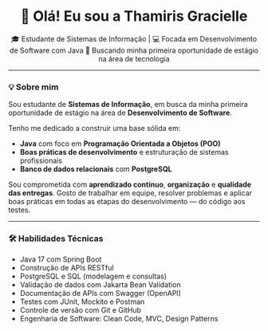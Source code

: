 <h1 align="center">👋 Olá! Eu sou a Thamiris Gracielle</h1>

<p align="center">
🎓 Estudante de Sistemas de Informação | 💻 Focada em Desenvolvimento de Software com Java  
🚀 Buscando minha primeira oportunidade de estágio na área de tecnologia
</p>

---

### 💡 Sobre mim

Sou estudante de **Sistemas de Informação**, em busca da minha primeira oportunidade de estágio na área de **Desenvolvimento de Software**.

Tenho me dedicado a construir uma base sólida em:

- **Java** com foco em **Programação Orientada a Objetos (POO)**
- **Boas práticas de desenvolvimento** e estruturação de sistemas profissionais
- **Banco de dados relacionais** com **PostgreSQL**

Sou comprometida com **aprendizado contínuo**, **organização** e **qualidade das entregas**. Gosto de trabalhar em equipe, resolver problemas e aplicar boas práticas em todas as etapas do desenvolvimento — do código aos testes.

---

### 🛠️ Habilidades Técnicas

- Java 17 com Spring Boot  
- Construção de APIs RESTful  
- PostgreSQL e SQL (modelagem e consultas)  
- Validação de dados com Jakarta Bean Validation  
- Documentação de APIs com Swagger (OpenAPI)  
- Testes com JUnit, Mockito e Postman  
- Controle de versão com Git e GitHub  
- Engenharia de Software: Clean Code, MVC, Design Patterns
